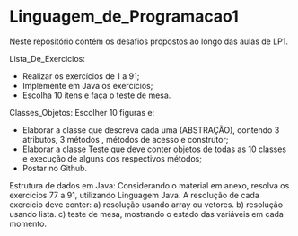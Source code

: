 # Linguagem_de_Programacao1

Neste repositório contém os desafios propostos ao longo das aulas de LP1.

Lista_De_Exercicios:
- Realizar os exercícios de 1 a 91;
- Implemente em Java os exercícios;
- Escolha 10 itens e faça o teste de mesa.

Classes_Objetos:
Escolher 10 figuras e:
- Elaborar a classe que descreva cada uma (ABSTRAÇÃO), contendo 3 atributos, 3 métodos , métodos de acesso e construtor;
- Elaborar a classe Teste que deve conter objetos de todas as 10 classes e execução de alguns dos respectivos métodos;
- Postar no Github.

Estrutura de dados em Java:
Considerando o material em anexo, resolva os exercícios 77 a 91, utilizando Linguagem Java.
A resolução de cada exercício deve conter:
a) resolução usando array ou vetores.
b) resolução usando lista.
c) teste de mesa, mostrando o estado das variáveis em cada momento.

